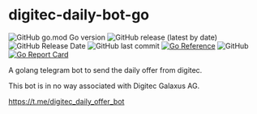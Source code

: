 # digitec-daily-bot-go
![GitHub go.mod Go version](https://img.shields.io/github/go-mod/go-version/bb4l/digitec-daily-bot-go)
![GitHub release (latest by date)](https://img.shields.io/github/v/release/bb4l/digitec-daily-bot-go)
![GitHub Release Date](https://img.shields.io/github/release-date/bb4l/digitec-daily-bot-go)
![GitHub last commit](https://img.shields.io/github/last-commit/bb4l/digitec-daily-bot-go)
[![Go Reference](https://pkg.go.dev/badge/github.com/bb4L/digitec-daily-bot-go.svg)](https://pkg.go.dev/github.com/bb4L/digitec-daily-bot-go)
![GitHub](https://img.shields.io/github/license/bb4l/digitec-daily-bot-go)
[![Go Report Card](https://goreportcard.com/badge/github.com/bb4L/digitec-daily-bot-go)](https://goreportcard.com/report/github.com/bb4L/digitec-daily-bot-go)

A golang telegram bot to send the daily offer from digitec.

This bot is in no way associated with Digitec Galaxus AG.

https://t.me/digitec_daily_offer_bot
